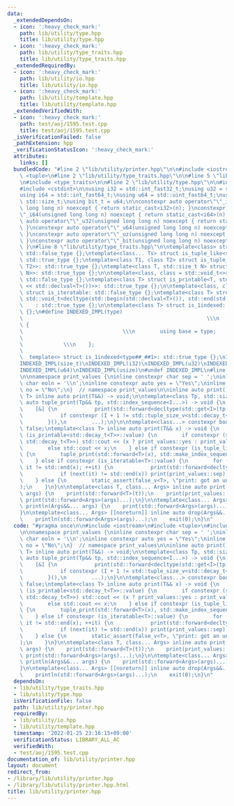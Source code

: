 ```yaml
---
data:
  _extendedDependsOn:
  - icon: ':heavy_check_mark:'
    path: lib/utility/type.hpp
    title: lib/utility/type.hpp
  - icon: ':heavy_check_mark:'
    path: lib/utility/type_traits.hpp
    title: lib/utility/type_traits.hpp
  _extendedRequiredBy:
  - icon: ':heavy_check_mark:'
    path: lib/utility/io.hpp
    title: lib/utility/io.hpp
  - icon: ':heavy_check_mark:'
    path: lib/utility/template.hpp
    title: lib/utility/template.hpp
  _extendedVerifiedWith:
  - icon: ':heavy_check_mark:'
    path: test/aoj/1595.test.cpp
    title: test/aoj/1595.test.cpp
  _isVerificationFailed: false
  _pathExtension: hpp
  _verificationStatusIcon: ':heavy_check_mark:'
  attributes:
    links: []
  bundledCode: "#line 2 \"lib/utility/printer.hpp\"\n\n#include <iostream>\n#include\
    \ <tuple>\n#line 2 \"lib/utility/type_traits.hpp\"\n\n#line 5 \"lib/utility/type_traits.hpp\"\
    \n#include <type_traits>\n\n#line 2 \"lib/utility/type.hpp\"\n\n#include <cstddef>\n\
    #include <cstdint>\n\nusing i32 = std::int_fast32_t;\nusing u32 = std::uint_fast32_t;\n\
    using i64 = std::int_fast64_t;\nusing u64 = std::uint_fast64_t;\nusing usize =\
    \ std::size_t;\nusing bit_t = u64;\n\nconstexpr auto operator\"\"_i32(unsigned\
    \ long long n) noexcept { return static_cast<i32>(n); }\nconstexpr auto operator\"\
    \"_i64(unsigned long long n) noexcept { return static_cast<i64>(n); }\nconstexpr\
    \ auto operator\"\"_u32(unsigned long long n) noexcept { return static_cast<u32>(n);\
    \ }\nconstexpr auto operator\"\"_u64(unsigned long long n) noexcept { return static_cast<u64>(n);\
    \ }\nconstexpr auto operator\"\"_uz(unsigned long long n) noexcept { return static_cast<usize>(n);\
    \ }\nconstexpr auto operator\"\"_bit(unsigned long long n) noexcept { return static_cast<bit_t>(n);\
    \ }\n#line 8 \"lib/utility/type_traits.hpp\"\n\ntemplate<class> struct is_tuple_like:\
    \ std::false_type {};\ntemplate<class... Ts> struct is_tuple_like<std::tuple<Ts...>>:\
    \ std::true_type {};\ntemplate<class T1, class T2> struct is_tuple_like<std::pair<T1,\
    \ T2>>: std::true_type {};\ntemplate<class T, std::size_t N> struct is_tuple_like<std::array<T,\
    \ N>>: std::true_type {};\n\ntemplate<class, class = std::void_t<>> struct is_printable:\
    \ std::false_type {};\ntemplate<class T> struct is_printable<T, std::void_t<decltype(std::cout\
    \ << std::declval<T>())>>: std::true_type {};\n\ntemplate<class, class = std::void_t<>>\
    \ struct is_iteratable: std::false_type {};\ntemplate<class T> struct is_iteratable<T,\
    \ std::void_t<decltype(std::begin(std::declval<T>()), std::end(std::declval<T>()))>>\n\
    \    : std::true_type {};\n\ntemplate<class T> struct is_1indexed: std::false_type\
    \ {};\n#define INDEXED_IMPL(type)                                            \
    \                                                           \\\n    struct type##_##1\
    \ {                                                                          \
    \                                \\\n        using base = type;              \
    \                                                                            \
    \             \\\n    };                                                     \
    \                                                                      \\\n  \
    \  template<> struct is_1indexed<type##_##1>: std::true_type {};\nINDEXED_IMPL(int)\n\
    INDEXED_IMPL(size_t)\nINDEXED_IMPL(i32)\nINDEXED_IMPL(u32)\nINDEXED_IMPL(i64)\n\
    INDEXED_IMPL(u64)\nINDEXED_IMPL(usize)\n#undef INDEXED_IMPL\n#line 6 \"lib/utility/printer.hpp\"\
    \n\nnamespace print_values {\ninline constexpr char sep = ' ';\ninline constexpr\
    \ char eoln = '\\n';\ninline constexpr auto yes = \"Yes\";\ninline constexpr auto\
    \ no = \"No\";\n}  // namespace print_values\n\ninline auto print(){};\n\ntemplate<class\
    \ T> inline auto print(T&&) -> void;\n\ntemplate<class Tp, std::size_t... I> inline\
    \ auto tuple_print(Tp&& tp, std::index_sequence<I...>) -> void {\n    (\n    \
    \    [&] {\n            print(std::forward<decltype(std::get<I>(tp))>(std::get<I>(tp)));\n\
    \            if constexpr (I + 1 != std::tuple_size_v<std::decay_t<Tp>>) print(print_values::sep);\n\
    \        }(),\n        ...);\n}\n\ntemplate<class...> constexpr bool false_v =\
    \ false;\ntemplate<class T> inline auto print(T&& x) -> void {\n    if constexpr\
    \ (is_printable<std::decay_t<T>>::value) {\n        if constexpr (std::is_same_v<bool,\
    \ std::decay_t<T>>) std::cout << (x ? print_values::yes : print_values::no);\n\
    \        else std::cout << x;\n    } else if constexpr (is_tuple_like<std::decay_t<T>>::value)\
    \ {\n        tuple_print(std::forward<T>(x), std::make_index_sequence<std::tuple_size_v<std::decay_t<T>>>());\n\
    \    } else if constexpr (is_iteratable<T>::value) {\n        for (auto it = std::begin(x);\
    \ it != std::end(x); ++it) {\n            print(std::forward<decltype(*it)>(*it));\n\
    \            if (next(it) != std::end(x)) print(print_values::sep);\n        }\n\
    \    } else {\n        static_assert(false_v<T>, \"print: got an unexpented type.\"\
    );\n    }\n}\n\ntemplate<class T, class... Args> inline auto print(T&& t, Args&&...\
    \ args) {\n    print(std::forward<T>(t));\n    print(print_values::sep);\n   \
    \ print(std::forward<Args>(args)...);\n}\n\ntemplate<class... Args> inline auto\
    \ println(Args&&... args) {\n    print(std::forward<Args>(args)...);\n    print(print_values::eoln);\n\
    }\n\ntemplate<class... Args> [[noreturn]] inline auto drop(Args&&... args) {\n\
    \    println(std::forward<Args>(args)...);\n    exit(0);\n}\n"
  code: "#pragma once\n\n#include <iostream>\n#include <tuple>\n#include \"lib/utility/type_traits.hpp\"\
    \n\nnamespace print_values {\ninline constexpr char sep = ' ';\ninline constexpr\
    \ char eoln = '\\n';\ninline constexpr auto yes = \"Yes\";\ninline constexpr auto\
    \ no = \"No\";\n}  // namespace print_values\n\ninline auto print(){};\n\ntemplate<class\
    \ T> inline auto print(T&&) -> void;\n\ntemplate<class Tp, std::size_t... I> inline\
    \ auto tuple_print(Tp&& tp, std::index_sequence<I...>) -> void {\n    (\n    \
    \    [&] {\n            print(std::forward<decltype(std::get<I>(tp))>(std::get<I>(tp)));\n\
    \            if constexpr (I + 1 != std::tuple_size_v<std::decay_t<Tp>>) print(print_values::sep);\n\
    \        }(),\n        ...);\n}\n\ntemplate<class...> constexpr bool false_v =\
    \ false;\ntemplate<class T> inline auto print(T&& x) -> void {\n    if constexpr\
    \ (is_printable<std::decay_t<T>>::value) {\n        if constexpr (std::is_same_v<bool,\
    \ std::decay_t<T>>) std::cout << (x ? print_values::yes : print_values::no);\n\
    \        else std::cout << x;\n    } else if constexpr (is_tuple_like<std::decay_t<T>>::value)\
    \ {\n        tuple_print(std::forward<T>(x), std::make_index_sequence<std::tuple_size_v<std::decay_t<T>>>());\n\
    \    } else if constexpr (is_iteratable<T>::value) {\n        for (auto it = std::begin(x);\
    \ it != std::end(x); ++it) {\n            print(std::forward<decltype(*it)>(*it));\n\
    \            if (next(it) != std::end(x)) print(print_values::sep);\n        }\n\
    \    } else {\n        static_assert(false_v<T>, \"print: got an unexpented type.\"\
    );\n    }\n}\n\ntemplate<class T, class... Args> inline auto print(T&& t, Args&&...\
    \ args) {\n    print(std::forward<T>(t));\n    print(print_values::sep);\n   \
    \ print(std::forward<Args>(args)...);\n}\n\ntemplate<class... Args> inline auto\
    \ println(Args&&... args) {\n    print(std::forward<Args>(args)...);\n    print(print_values::eoln);\n\
    }\n\ntemplate<class... Args> [[noreturn]] inline auto drop(Args&&... args) {\n\
    \    println(std::forward<Args>(args)...);\n    exit(0);\n}\n"
  dependsOn:
  - lib/utility/type_traits.hpp
  - lib/utility/type.hpp
  isVerificationFile: false
  path: lib/utility/printer.hpp
  requiredBy:
  - lib/utility/io.hpp
  - lib/utility/template.hpp
  timestamp: '2022-01-25 23:16:15+09:00'
  verificationStatus: LIBRARY_ALL_AC
  verifiedWith:
  - test/aoj/1595.test.cpp
documentation_of: lib/utility/printer.hpp
layout: document
redirect_from:
- /library/lib/utility/printer.hpp
- /library/lib/utility/printer.hpp.html
title: lib/utility/printer.hpp
---
```

